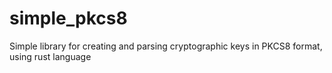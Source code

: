 # simple_pkcs8
Simple library for creating and parsing cryptographic keys in PKCS8 format, using rust language
